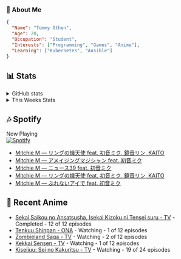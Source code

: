 ### 👋 About Me
```json
{
  "Name": "Tommy Othen",
  "Age": 20,
  "Occupation": "Student",
  "Interests": ["Programming", "Games", "Anime"],
  "Learning": ["Kubernetes", "Ansible"]
}
```

## 📊 Stats
<details>
  <summary>GitHub stats</summary>
  <a href="https://github.com/anuraghazra/github-readme-stats">
    <img src="https://github-readme-stats.vercel.app/api?username=DaSushiAsian&show_icons=true&count_private=true&hide=prs,issues">
  </a>
</details>

<details>
  <summary>This Weeks Stats</summary>
  <a href="https://github.com/anuraghazra/github-readme-stats">
    <img src="https://github-readme-stats.vercel.app/api/wakatime?username=DaSushiAsian&cache_seconds=1800&custom_title=Top Languages">
  </a>
</details>

## 🎶 Spotify
Now Playing\
[![Spotify](https://novatorem-dasushiasian.vercel.app/api/spotify)](https://open.spotify.com/user/g90805640970)
<!-- LASTFM:START -->
* [Mitchie M — リングの熾天使 feat. 初音ミク, 鏡音リン, KAITO](https://www.last.fm/music/Mitchie+M/_/%E3%83%AA%E3%83%B3%E3%82%B0%E3%81%AE%E7%86%BE%E5%A4%A9%E4%BD%BF+feat.+%E5%88%9D%E9%9F%B3%E3%83%9F%E3%82%AF,+%E9%8F%A1%E9%9F%B3%E3%83%AA%E3%83%B3,+KAITO)
* [Mitchie M — アメイジングマジシャン feat. 初音ミク](https://www.last.fm/music/Mitchie+M/_/%E3%82%A2%E3%83%A1%E3%82%A4%E3%82%B8%E3%83%B3%E3%82%B0%E3%83%9E%E3%82%B8%E3%82%B7%E3%83%A3%E3%83%B3+feat.+%E5%88%9D%E9%9F%B3%E3%83%9F%E3%82%AF)
* [Mitchie M — ニュース39 feat. 初音ミク](https://www.last.fm/music/Mitchie+M/_/%E3%83%8B%E3%83%A5%E3%83%BC%E3%82%B939+feat.+%E5%88%9D%E9%9F%B3%E3%83%9F%E3%82%AF)
* [Mitchie M — リングの熾天使 feat. 初音ミク, 鏡音リン, KAITO](https://www.last.fm/music/Mitchie+M/_/%E3%83%AA%E3%83%B3%E3%82%B0%E3%81%AE%E7%86%BE%E5%A4%A9%E4%BD%BF+feat.+%E5%88%9D%E9%9F%B3%E3%83%9F%E3%82%AF,+%E9%8F%A1%E9%9F%B3%E3%83%AA%E3%83%B3,+KAITO)
* [Mitchie M — ぶれないアイで feat. 初音ミク](https://www.last.fm/music/Mitchie+M/_/%E3%81%B6%E3%82%8C%E3%81%AA%E3%81%84%E3%82%A2%E3%82%A4%E3%81%A7+feat.+%E5%88%9D%E9%9F%B3%E3%83%9F%E3%82%AF)<!-- LASTFM:END -->

## 🗻 Recent Anime
<!-- ANIME-LIST:START -->
* [Sekai Saikou no Ansatsusha, Isekai Kizoku ni Tensei suru - TV](https://myanimelist.net/anime/47790/Sekai_Saikou_no_Ansatsusha_Isekai_Kizoku_ni_Tensei_suru) - Completed - 12 of 12 episodes
* [Tenkuu Shinpan - ONA](https://myanimelist.net/anime/43690/Tenkuu_Shinpan) - Watching - 1 of 12 episodes
* [Zombieland Saga - TV](https://myanimelist.net/anime/37976/Zombieland_Saga) - Watching - 2 of 12 episodes
* [Kekkai Sensen - TV](https://myanimelist.net/anime/24439/Kekkai_Sensen) - Watching - 1 of 12 episodes
* [Kiseijuu: Sei no Kakuritsu - TV](https://myanimelist.net/anime/22535/Kiseijuu__Sei_no_Kakuritsu) - Watching - 19 of 24 episodes<!-- ANIME-LIST:END -->
